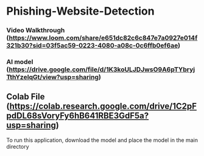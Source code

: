 # Phishing-Website-Detection

### Video Walkthrough (https://www.loom.com/share/e651dc82c6c847e7a0927e014f321b30?sid=03f5ac59-0223-4080-a08c-0c6ffb0ef6ae)

### AI model (https://drive.google.com/file/d/1K3koULJDJwsO9A6pTYbryjTthYzeIqGt/view?usp=sharing)

## Colab File (https://colab.research.google.com/drive/1C2pFpdDL68sVoryFy6hB641RBE3GdF5a?usp=sharing)

To run this application, download the model and place the model in the main directory
